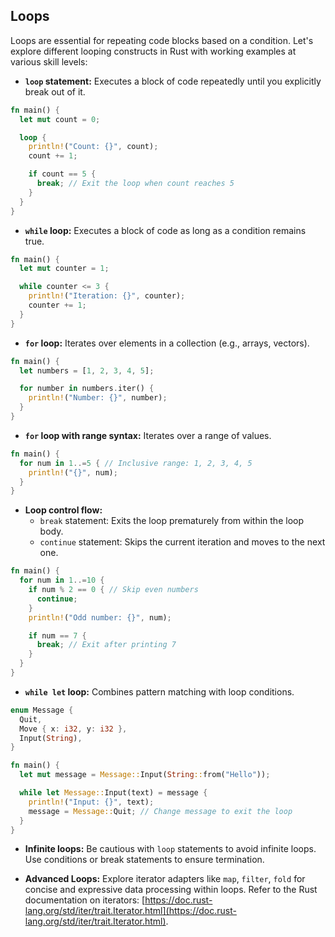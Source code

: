 ## Loops

Loops are essential for repeating code blocks based on a condition. Let's explore different looping constructs in Rust with working examples at various skill levels:

- **`loop` statement:**
Executes a block of code repeatedly until you explicitly break out of it.

```rust
fn main() {
  let mut count = 0;

  loop {
    println!("Count: {}", count);
    count += 1;

    if count == 5 {
      break; // Exit the loop when count reaches 5
    }
  }
}
```

- **`while` loop:**
Executes a block of code as long as a condition remains true.

```rust
fn main() {
  let mut counter = 1;

  while counter <= 3 {
    println!("Iteration: {}", counter);
    counter += 1;
  }
}
```

- **`for` loop:**
Iterates over elements in a collection (e.g., arrays, vectors).

```rust
fn main() {
  let numbers = [1, 2, 3, 4, 5];

  for number in numbers.iter() {
    println!("Number: {}", number);
  }
}
```

- **`for` loop with range syntax:**
Iterates over a range of values.

```rust
fn main() {
  for num in 1..=5 { // Inclusive range: 1, 2, 3, 4, 5
    println!("{}", num);
  }
}
```

- **Loop control flow:**
    - `break` statement: Exits the loop prematurely from within the loop body.
    - `continue` statement: Skips the current iteration and moves to the next one.

```rust
fn main() {
  for num in 1..=10 {
    if num % 2 == 0 { // Skip even numbers
      continue;
    }
    println!("Odd number: {}", num);

    if num == 7 {
      break; // Exit after printing 7
    }
  }
}
```

- **`while let` loop:**
Combines pattern matching with loop conditions.

```rust
enum Message {
  Quit,
  Move { x: i32, y: i32 },
  Input(String),
}

fn main() {
  let mut message = Message::Input(String::from("Hello"));

  while let Message::Input(text) = message {
    println!("Input: {}", text);
    message = Message::Quit; // Change message to exit the loop
  }
}
```

- **Infinite loops:**
Be cautious with `loop` statements to avoid infinite loops. Use conditions or break statements to ensure termination.

- **Advanced Loops:**
Explore iterator adapters like `map`, `filter`, `fold` for concise and expressive data processing within loops. Refer to the Rust documentation on iterators: [https://doc.rust-lang.org/std/iter/trait.Iterator.html](https://doc.rust-lang.org/std/iter/trait.Iterator.html).
